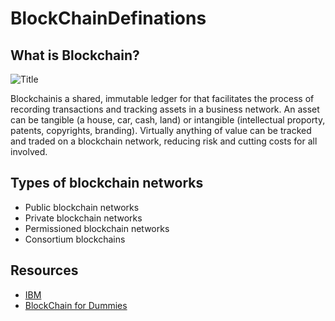# BlockChainDefinations


## What is Blockchain?

![Title]("https://github.com/yaswanthbandaru/BlockChainDefinations/blob/main/assets/img/title.jpg?raw=true")

Blockchainis a shared, immutable ledger for that facilitates the process of recording transactions and tracking assets in a business network. An asset can be tangible (a house, car, cash, land) or intangible (intellectual proporty, patents, copyrights, branding). Virtually anything of value can be tracked and traded on a blockchain network, reducing risk and cutting costs for all involved.

## Types of blockchain networks
* Public blockchain networks
* Private blockchain networks
* Permissioned blockchain networks
* Consortium blockchains


## Resources

* [IBM](https://www.ibm.com/in-en/topics/what-is-blockchain)
* [BlockChain for Dummies ]()
